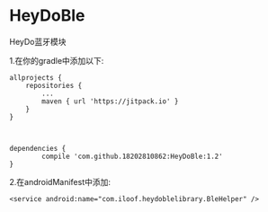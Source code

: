 # HeyDoBle
HeyDo蓝牙模块


1.在你的gradle中添加以下:

	allprojects {
		repositories {
			...
			maven { url 'https://jitpack.io' }
		}
	}
  
  
  
  	dependencies {
	        compile 'com.github.18202810862:HeyDoBle:1.2'
	}
  
2.在androidManifest中添加:

 	<service android:name="com.iloof.heydoblelibrary.BleHelper" />
  
  
  
  
  
